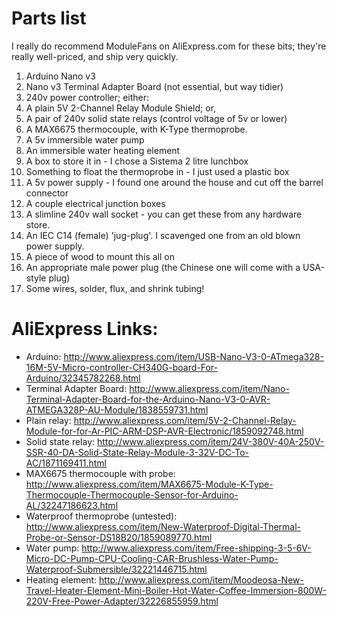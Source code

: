 # Parts list

I really do recommend ModuleFans on AliExpress.com for these bits; they're really well-priced, and ship very quickly.

1. Arduino Nano v3
2. Nano v3 Terminal Adapter Board (not essential, but way tidier)
3. 240v power controller; either:
  1.  A plain 5V 2-Channel Relay Module Shield; or,
  2.  A pair of 240v solid state relays (control voltage of 5v or lower)
4. A MAX6675 thermocouple, with K-Type thermoprobe.
5. A 5v immersible water pump
6. An immersible water heating element
7. A box to store it in - I chose a Sistema 2 litre lunchbox
8. Something to float the thermoprobe in - I just used a plastic box
9. A 5v power supply - I found one around the house and cut off the barrel connector
10. A couple electrical junction boxes
11. A slimline 240v wall socket - you can get these from any hardware store.
12. An IEC C14 (female) 'jug-plug'.  I scavenged one from an old blown power supply.
13. A piece of wood to mount this all on
14. An appropriate male power plug (the Chinese one will come with a USA-style plug)
15. Some wires, solder, flux, and shrink tubing!
 

# AliExpress Links:

* Arduino: http://www.aliexpress.com/item/USB-Nano-V3-0-ATmega328-16M-5V-Micro-controller-CH340G-board-For-Arduino/32345782268.html
* Terminal Adapter Board: http://www.aliexpress.com/item/Nano-Terminal-Adapter-Board-for-the-Arduino-Nano-V3-0-AVR-ATMEGA328P-AU-Module/1838559731.html
* Plain relay: http://www.aliexpress.com/item/5V-2-Channel-Relay-Module-for-for-Ar-PIC-ARM-DSP-AVR-Electronic/1859092748.html
* Solid state relay:  http://www.aliexpress.com/item/24V-380V-40A-250V-SSR-40-DA-Solid-State-Relay-Module-3-32V-DC-To-AC/1871169411.html
* MAX6675 thermocouple with probe:  http://www.aliexpress.com/item/MAX6675-Module-K-Type-Thermocouple-Thermocouple-Sensor-for-Arduino-AL/32247186623.html
* Waterproof thermoprobe (untested):  http://www.aliexpress.com/item/New-Waterproof-Digital-Thermal-Probe-or-Sensor-DS18B20/1859089770.html
* Water pump: http://www.aliexpress.com/item/Free-shipping-3-5-6V-Micro-DC-Pump-CPU-Cooling-CAR-Brushless-Water-Pump-Waterproof-Submersible/32221446715.html
* Heating element:  http://www.aliexpress.com/item/Moodeosa-New-Travel-Heater-Element-Mini-Boiler-Hot-Water-Coffee-Immersion-800W-220V-Free-Power-Adapter/32226855959.html
